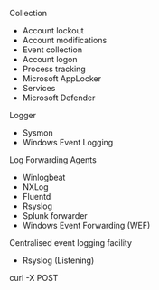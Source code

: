 Collection
- Account lockout
- Account modifications
- Event collection
- Account logon
- Process tracking
- Microsoft AppLocker
- Services
- Microsoft Defender

Logger 
- Sysmon
- Windows Event Logging

Log Forwarding Agents
- Winlogbeat
- NXLog
- Fluentd 
- Rsyslog
- Splunk forwarder
- Windows Event Forwarding (WEF)

Centralised event logging facility
- Rsyslog (Listening)

curl -X POST 
